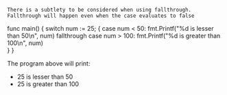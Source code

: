 ``There is a subtlety to be considered when using fallthrough. 
Fallthrough will happen even when the case evaluates to false``

func main() {
    switch num := 25; {
    case num < 50:
        fmt.Printf("%d is lesser than 50\n", num)
        fallthrough
    case num > 100:
        fmt.Printf("%d is greater than 100\n", num)     
    }
}

The program above will print: 

- 25 is lesser than 50
- 25 is greater than 100